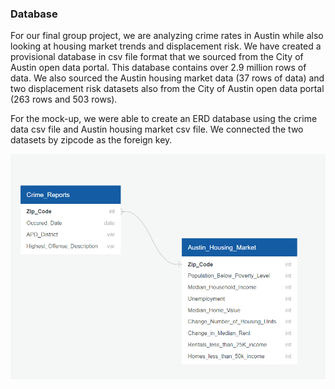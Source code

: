 ### Database

For our final group project, we are analyzing crime rates in Austin while also looking at housing market trends and displacement risk. We have created a provisional database in csv file format that we sourced from the City of Austin open data portal. This database contains over 2.9 million rows of data. We also sourced the Austin housing market data (37 rows of data) and two displacement risk datasets also from the City of Austin open data portal (263 rows and 503 rows).

For the mock-up, we were able to create an ERD database using the crime data csv file and Austin housing market csv file. We connected the two datasets by zipcode as the foreign key.

![Alt Text](https://github.com/boggesstristyn/bootcamp-project/blob/Lauren/Database%20File/ERD%20Database.png)
